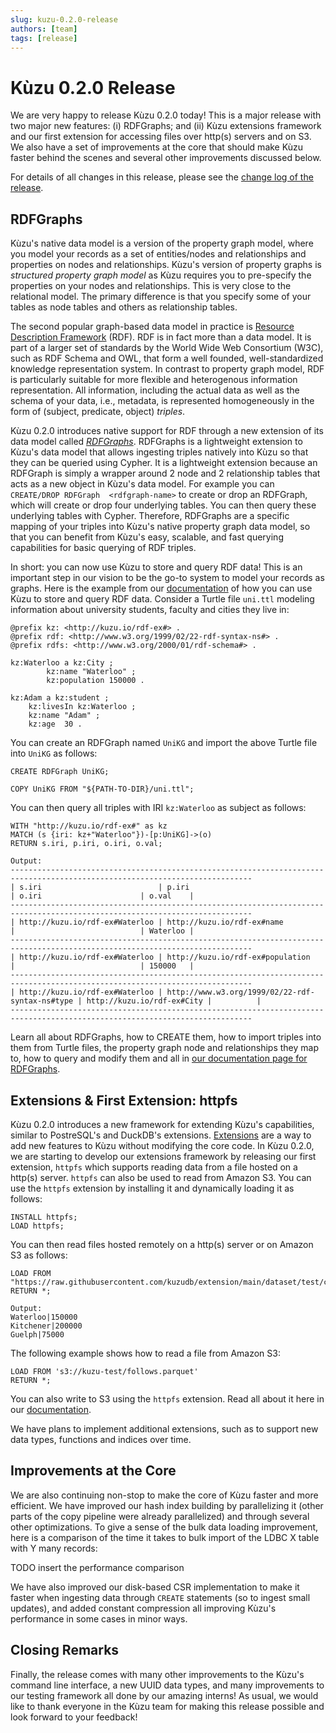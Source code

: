 ```yaml
---
slug: kuzu-0.2.0-release
authors: [team]
tags: [release]
---
```



# Kùzu 0.2.0 Release

We are very happy to release Kùzu 0.2.0 today! This is a major release with two major new features:
(i) RDFGraphs; and (ii) Kùzu extensions framework and our first extension for accessing files over http(s) servers and on S3.
We also have a set of improvements at the core that should make Kùzu faster behind the scenes and several other
improvements discussed below.

For details of all changes in this release, please see the [change log of the release](https://github.com/kuzudb/kuzu/releases).

## RDFGraphs
Kùzu's native data model is a version of the property graph model, where you model your records as a set of entities/nodes and relationships
and properties on nodes and relationships. Kùzu's version of
property graphs is *structured property graph model* as Kùzu requires you to pre-specify the properties on
your nodes and relationships. This is very close to the relational model. The primary difference is that 
you specify some of your tables as node tables and others as relationship tables. 

The second popular graph-based data model in practice is [Resource Description Framework](https://www.w3.org/RDF/) (RDF).
RDF is in fact more than a data model. It is part of a larger
set of standards by the World Wide Web Consortium (W3C), such as RDF Schema and OWL,
that form a well founded, well-standardized knowledge representation system.
In contrast to property graph model, RDF is particularly suitable for more flexible and heterogenous information representation.
All information, including the actual data as well as the schema of your data, i.e., metadata, 
is represented homogeneously in the form of (subject, predicate, object) *triples*.

Kùzu 0.2.0 introduces native support for RDF through a new extension of its data model called [*RDFGraphs*](../docs/rdf-graphs/example-rdfgraph.md).
RDFGraphs is a lightweight extension to Kùzu's data model that allows ingesting triples natively into Kùzu so
that they can be queried using Cypher. 
It is a lightweight extension because an RDFGraph is simply a wrapper around
2 node and 2 relationship tables that acts as a new object in Kùzu's data model.
For example you can `CREATE/DROP RDFGraph  <rdfgraph-name>` to create or drop an RDFGraph, which will
create or drop four underlying tables. You can  then query these underlying tables with Cypher.
Therefore, RDFGraphs are a specific mapping of your triples into
Kùzu's native property graph data model, so that you can benefit from Kùzu's easy, scalable, and fast querying capabilities 
for basic querying of RDF triples.

In short: you can now use Kùzu to store and query RDF data! This is an important step in our vision to be the
go-to system to model your records as graphs. Here is the example from our [documentation](../docs/rdf-graphs/example-rdfgraph.md) 
of how you can use Kùzu to store and query RDF data.
Consider a Turtle file `uni.ttl` modeling information about university students, faculty and cities they live in:

```
@prefix kz: <http://kuzu.io/rdf-ex#> .
@prefix rdf: <http://www.w3.org/1999/02/22-rdf-syntax-ns#> .
@prefix rdfs: <http://www.w3.org/2000/01/rdf-schema#> .

kz:Waterloo a kz:City ;
	    kz:name "Waterloo" ;
	    kz:population 150000 .

kz:Adam a kz:student ;
	kz:livesIn kz:Waterloo ;
	kz:name "Adam" ;
	kz:age	30 .
```

You can create an RDFGraph named `UniKG` and import the above Turtle file into `UniKG` as follows:

```
CREATE RDFGraph UniKG;

COPY UniKG FROM "${PATH-TO-DIR}/uni.ttl";
```
You can then query all triples with IRI `kz:Waterloo` as subject as follows:

```
WITH "http://kuzu.io/rdf-ex#" as kz
MATCH (s {iri: kz+"Waterloo"})-[p:UniKG]->(o)
RETURN s.iri, p.iri, o.iri, o.val;

Output:
----------------------------------------------------------------------------------------------------------------------------
| s.iri                          | p.iri                                           | o.iri                      | o.val    |
----------------------------------------------------------------------------------------------------------------------------
| http://kuzu.io/rdf-ex#Waterloo | http://kuzu.io/rdf-ex#name                      |                            | Waterloo |
----------------------------------------------------------------------------------------------------------------------------
| http://kuzu.io/rdf-ex#Waterloo | http://kuzu.io/rdf-ex#population                |                            | 150000   |
----------------------------------------------------------------------------------------------------------------------------
| http://kuzu.io/rdf-ex#Waterloo | http://www.w3.org/1999/02/22-rdf-syntax-ns#type | http://kuzu.io/rdf-ex#City |          |
----------------------------------------------------------------------------------------------------------------------------
```

Learn all about RDFGraphs, how to CREATE them, how to import triples into them from Turtle files,
the property graph node and relationships they map to, how to query and modify them and all in [our documentation
page for RDFGraphs](/rdf-graphs/index.md).

## Extensions & First Extension: httpfs
Kùzu 0.2.0 introduces a new framework for extending Kùzu's capabilities, similar to PostreSQL's and DuckDB's extensions.
[Extensions](../docs/extensions/index.md) are a way to add new features to Kùzu without modifying the core code.
In Kùzu 0.2.0, we are starting to develop our extensions framework by releasing our first extension, `httpfs`
which supports reading data from a file hosted on a http(s) server. `httpfs` can also be used to read from Amazon S3. 
You can use the `httpfs` extension by installing it and dynamically loading it as follows:

```
INSTALL httpfs;
LOAD httpfs;
```
You can then read files hosted remotely on a http(s) server or on Amazon S3 as follows:

```
LOAD FROM "https://raw.githubusercontent.com/kuzudb/extension/main/dataset/test/city.csv" 
RETURN *;

Output: 
Waterloo|150000
Kitchener|200000
Guelph|75000
```
The following example shows how to read a file from Amazon S3:

```
LOAD FROM 's3://kuzu-test/follows.parquet'
RETURN *;
```
You can also write to S3 using the `httpfs` extension. Read all about it here in our [documentation](../docs/extensions/httpfs.md).

We have plans to implement additional extensions, such as to support new data types, functions and indices over time.

## Improvements at the Core

We are also continuing non-stop to make the core of Kùzu faster and more efficient. We have improved our hash index
building by parallelizing it (other parts of the copy pipeline were already parallelized) 
and through several other optimizations. To give a sense of the bulk data loading improvement,
here is a comparison of the time it takes to bulk import of the LDBC X table with Y many records:

TODO insert the performance comparison

We have also improved our disk-based 
CSR implementation to make it faster when ingesting data through `CREATE` statements (so to ingest small updates),
and added constant compression all improving Kùzu's performance in some cases in minor ways.

## Closing Remarks
Finally, the release comes with many other improvements to the Kùzu's command line interface, a new UUID data types, and
many improvements to our testing framework all done by our amazing interns! As usual, we would like to thank everyone 
in the Kùzu team for making this release possible and look forward to your feedback!